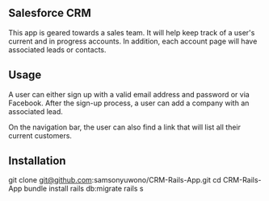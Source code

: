 ## Salesforce CRM ##

This app is geared towards a sales team. It will help keep track of a user's current and in progress accounts. In addition, each account page will have associated leads or contacts.

## Usage ##

A user can either sign up with a valid email address and password or via Facebook. After the sign-up process, a user can add a company with an associated lead.

On the navigation bar, the user can also find a link that will list all their current customers.

## Installation ##
git clone git@github.com:samsonyuwono/CRM-Rails-App.git
cd CRM-Rails-App
bundle install
rails db:migrate
rails s

